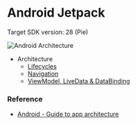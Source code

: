 # Android Jetpack

Target SDK version: 28 (Pie)

![Android Architecture](https://github.com/chunchiehliang/AndroidJetpack/blob/master/Android%20Architecture.png)

- Architecture
    - [Lifecycles](https://github.com/chunchiehliang/AndroidJetpack/tree/master/Lifecycles)
    - [Navigation](https://github.com/chunchiehliang/AndroidJetpack/tree/master/Navigation)
    - [ViewModel, LiveData & DataBinding](https://github.com/chunchiehliang/AndroidJetpack/tree/master/Architecture)
    
### Reference
- [Android - Guide to app architecture](https://developer.android.com/jetpack/docs/guide)

